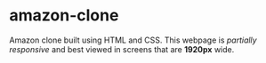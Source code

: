 # amazon-clone

Amazon clone built using HTML and CSS.
This webpage is _partially responsive_ and best viewed in screens that are **1920px** wide.
